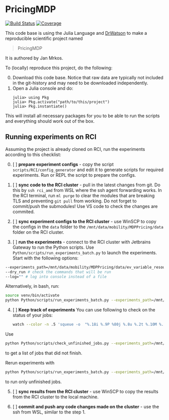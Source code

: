 # PricingMDP

[![Build Status](https://travis-ci.com/BoZenKhaa/PricingMDP.jl.svg?branch=master)](https://travis-ci.com/BoZenKhaa/PricingMDP.jl)
[![Coverage](https://codecov.io/gh/BoZenKhaa/PricingMDP.jl/branch/master/graph/badge.svg)](https://codecov.io/gh/BoZenKhaa/PricingMDP.jl)

This code base is using the Julia Language and [DrWatson](https://juliadynamics.github.io/DrWatson.jl/stable/)
to make a reproducible scientific project named
> PricingMDP

It is authored by Jan Mrkos.

To (locally) reproduce this project, do the following:

0. Download this code base. Notice that raw data are typically not included in the
   git-history and may need to be downloaded independently.
1. Open a Julia console and do:
   ```
   julia> using Pkg
   julia> Pkg.activate("path/to/this/project")
   julia> Pkg.instantiate()
   ```

This will install all necessary packages for you to be able to run the scripts and
everything should work out of the box.


## Running experiments on RCI

Assuming the project is already cloned on RCI, run the experiments according to this checklist:

0. [ ] **prepare experiment configs** - copy the script `scripts/RCI/config_generator` and edit it to generate scripts for required experiments. Run or REPL the script to prepare the configs. 

1. [ ] **sync code to the RCI cluster** - pull in the latest changes from git. Do this by `ssh rci_amd` from WSL where the ssh agent forwarding works. In the RCI terminal, run `ml purge` to clear the modules that are breaking TLS and preventing `git pull` from working. Do not forget to commit/push the submodules! Use VS code to check the changes are commited. 

2. [ ] **sync experiment configs to the RCI cluster** - use WinSCP to copy the configs in the `data` folder to the `/mnt/data/mobility/MDPPricing/data` folder on the RCI cluster.

3. [ ] **run the experiments** - connect to the RCI cluster with Jetbrains Gateway to run the Python scripts. Use `Python/scripts/run_experiments_batch.py` to launch the experiments. Start with the following options: 
```bash
--experiments_path=/mnt/data/mobility/MDPPricing/data/ev_variable_resources_higher_demand/
--dry_run # check the commands that will be run
--log="" # log into console instead of a file
```

Alternatively, in bash, run: 

```bash
source venv/bin/activate
python Python/scripts/run_experiments_batch.py --experiments_path=/mnt/data/mobility/MDPPricing/data/ev_variable_resources_higher_demand/ --dry_run --log=""
```


4. [ ] **Keep track of experiments** You can use following to check on the status of your jobs:
      ```bash
      watch --color -n .5 'squeue -o  "%.18i %.9P %80j %.8u %.2t %.10M %.6D %R" | grep mrkos | tail -n $(($LINES - 2))'
      ```
Use 
```Bash
python Python/scripts/check_unfinished_jobs.py --experiments_path=/mnt/data/mobility/MDPPricing/data/ev_variable_resources_higher_demand/
```
to get a list of jobs that did not finish. 

Rerun experiments with 
```bash
python Python/scripts/run_experiments_batch.py --experiments_path=/mnt/data/mobility/MDPPricing/data/ev_variable_resources_higher_demand/ --config_paths_from_file=/home/mrkosja1/MDPPricing/unfinished_runs.txt --dry_run --log=""
``` 
to run only unfinished jobs.

5. [ ] **sync results from the RCI cluster** - use WinSCP to copy the results from the RCI cluster to the local machine.

6. [ ] **commit and push any code changes made on the cluster** - use the ssh from WSL, similar to the step 1.